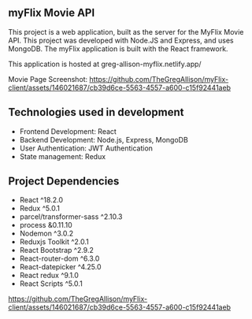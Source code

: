 ## myFlix Movie API 

This project is a web application, built as the server for the MyFlix Movie API. This project was developed with Node.JS and Express, and uses MongoDB. The myFlix application is built with the React framework.

This application is hosted at greg-allison-myflix.netlify.app/

Movie Page Screenshot: https://github.com/TheGregAllison/myFlix-client/assets/146021687/cb39d6ce-5563-4557-a600-c15f92441aeb

## Technologies used in development

- Frontend Development: React
- Backend Development: Node.js, Express, MongoDB
- User Authentication: JWT Authentication
- State management: Redux

## Project Dependencies

- React ^18.2.0
- Redux ^5.0.1
- parcel/transformer-sass ^2.10.3
- process &0.11.10
- Nodemon ^3.0.2
- Reduxjs Toolkit ^2.0.1
- React Bootstrap ^2.9.2
- React-router-dom ^6.3.0
- React-datepicker ^4.25.0
- React redux ^9.1.0
- React Scripts ^5.0.1

https://github.com/TheGregAllison/myFlix-client/assets/146021687/cb39d6ce-5563-4557-a600-c15f92441aeb
